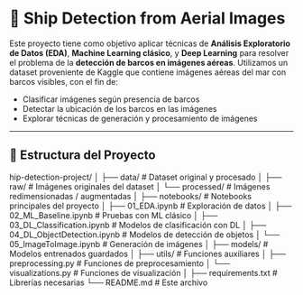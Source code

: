 # 🚢 Ship Detection from Aerial Images

Este proyecto tiene como objetivo aplicar técnicas de **Análisis Exploratorio de Datos (EDA)**, **Machine Learning clásico**, y **Deep Learning** para resolver el problema de la **detección de barcos en imágenes aéreas**. Utilizamos un dataset proveniente de Kaggle que contiene imágenes aéreas del mar con barcos visibles, con el fin de:

- Clasificar imágenes según presencia de barcos
- Detectar la ubicación de los barcos en las imágenes
- Explorar técnicas de generación y procesamiento de imágenes

---

## 📁 Estructura del Proyecto
hip-detection-project/ │ ├── data/ # Dataset original y procesado │ ├── raw/ # Imágenes originales del dataset │ └── processed/ # Imágenes redimensionadas / augmentadas │ ├── notebooks/ # Notebooks principales del proyecto │ ├── 01_EDA.ipynb # Exploración de datos │ ├── 02_ML_Baseline.ipynb # Pruebas con ML clásico │ ├── 03_DL_Classification.ipynb # Modelos de clasificación con DL │ ├── 04_DL_ObjectDetection.ipynb # Modelos de detección de objetos │ └── 05_ImageToImage.ipynb # Generación de imágenes │ ├── models/ # Modelos entrenados guardados │ ├── utils/ # Funciones auxiliares │ ├── preprocessing.py # Funciones de preprocesamiento │ └── visualizations.py # Funciones de visualización │ ├── requirements.txt # Librerías necesarias └── README.md # Este archivo
